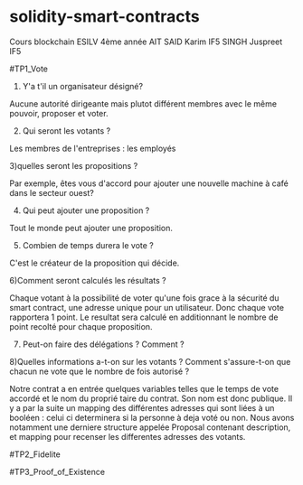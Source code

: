 # solidity-smart-contracts
Cours blockchain ESILV 4ème année
AIT SAID Karim IF5 SINGH Juspreet IF5

#TP1_Vote

1) Y'a t'il un organisateur désigné?

Aucune autorité dirigeante mais plutot différent
membres avec le même pouvoir, proposer et voter.

2) Qui seront les votants ?

Les membres de l'entreprises : les employés

3)quelles seront les propositions ?

Par exemple, êtes vous d'accord pour ajouter une 
nouvelle machine à café dans le secteur ouest?

4) Qui peut ajouter une proposition ?

Tout le monde peut ajouter une proposition.

5) Combien de temps durera le vote ?

C'est le créateur de la proposition qui décide.


6)Comment seront calculés les résultats ?

Chaque votant à la possibilité de voter qu'une
fois grace à la sécurité du smart contract, une 
adresse unique pour un utilisateur. Donc chaque
vote rapportera 1 point. Le resultat sera calculé 
en additionnant le nombre de point recolté 
pour chaque proposition.

7) Peut-on faire des délégations ? Comment ?

8)Quelles informations a-t-on sur les votants ? 
Comment s'assure-t-on que chacun ne vote que le 
nombre de fois autorisé ?

Notre contrat a en entrée quelques variables telles
que le temps de vote accordé et le nom du proprié
taire du contrat. Son nom est donc publique. 
Il y a par la suite un mapping des différentes 
adresses qui sont liées à un booléen : celui ci 
determinera si la personne à deja voté ou non.
Nous avons notamment une derniere structure 
appelée Proposal contenant description, et mapping
pour recenser les differentes adresses des votants.

#TP2_Fidelite

#TP3_Proof_of_Existence
